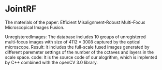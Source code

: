 # JointRF
The materials of the paper: Efficient Misalignment-Robust Multi-Focus Microscopical Images Fusion.

UnregisteredImages: The database includes 10 groups of unregistered multi-focus images with size of 4112 × 3008 captured by the optical microscope.
Result: It includes the full-scale fused images generated by different paremeter settings of the number of the octaves and layers in the scale space.
code: It is the source code of our alogrithm, which is implented by C++ combined with the openCV 3.0 library.
